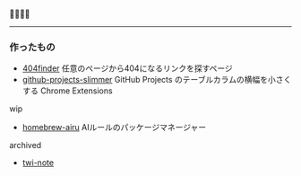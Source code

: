 🐧💨💨💨

---

### 作ったもの
- [404finder](https://github.com/s4na/404finder) 任意のページから404になるリンクを探すページ
- [github-projects-slimmer](https://github.com/s4na/github-projects-slimmer) GitHub Projects のテーブルカラムの横幅を小さくする Chrome Extensions

wip
- [homebrew-airu](https://github.com/s4na/homebrew-airu) AIルールのパッケージマネージャー

archived
- [twi-note](https://github.com/s4na/twi-note)
